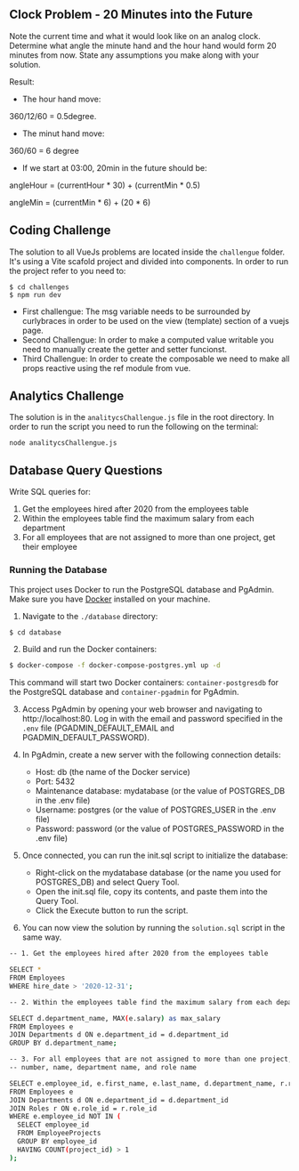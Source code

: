 ## Clock Problem - 20 Minutes into the Future

Note the current time and what it would look like on an analog clock. Determine what angle the
minute hand and the hour hand would form 20 minutes from now. State any assumptions you
make along with your solution.

Result: 

* The hour hand move:

360/12/60 = 0.5degree.

* The minut hand move:

360/60 = 6 degree

* If we start at 03:00, 20min in the future should be:

angleHour = (currentHour * 30) +  (currentMin * 0.5)

angleMin = (currentMin * 6) +  (20 * 6)


## Coding Challenge

The solution to all VueJs problems are located inside the `challengue` folder. It's using a Vite scafold project and divided into components. In order to run the project refer to you need to:

```
$ cd challenges
$ npm run dev
```

* First challengue: The msg variable needs to be surrounded by curlybraces in order to be used on the view (template) section of a vuejs page.
* Second Challengue: In order to make a computed value writable you need to manually create the getter and setter funcionst.
* Third Challengue: In order to create the composable we need to make all props reactive using the ref module from vue.

## Analytics Challenge

The solution is in the `analitycsChallengue.js` file in the root directory. In order to run the script you need to run the following on the terminal:


```
node analitycsChallengue.js
```

## Database Query Questions
Write SQL queries for:

1. Get the employees hired after 2020 from the employees table
2. Within the employees table find the maximum salary from each department
3. For all employees that are not assigned to more than one project, get their employee

### Running the Database

This project uses Docker to run the PostgreSQL database and PgAdmin. Make sure you have [Docker](https://www.docker.com/products/docker-desktop) installed on your machine.

1. Navigate to the `./database` directory:

```sh
$ cd database
```

2. Build and run the Docker containers:

```sh
$ docker-compose -f docker-compose-postgres.yml up -d
```

This command will start two Docker containers: `container-postgresdb` for the PostgreSQL database and `container-pgadmin` for PgAdmin.

3. Access PgAdmin by opening your web browser and navigating to http://localhost:80. Log in with the email and password specified in the `.env` file (PGADMIN_DEFAULT_EMAIL and PGADMIN_DEFAULT_PASSWORD).

4. In PgAdmin, create a new server with the following connection details:

    * Host: db (the name of the Docker service)
    * Port: 5432
    * Maintenance database: mydatabase (or the value of POSTGRES_DB in the .env file)
    * Username: postgres (or the value of POSTGRES_USER in the .env file)
    * Password: password (or the value of POSTGRES_PASSWORD in the .env file)

5. Once connected, you can run the init.sql script to initialize the database:

    * Right-click on the mydatabase database (or the name you used for POSTGRES_DB) and select Query Tool.
    * Open the init.sql file, copy its contents, and paste them into the Query Tool.
    * Click the Execute button to run the script.

6. You can now view the solution by running the `solution.sql` script in the same way.


```sh
-- 1. Get the employees hired after 2020 from the employees table

SELECT *
FROM Employees
WHERE hire_date > '2020-12-31';

-- 2. Within the employees table find the maximum salary from each department

SELECT d.department_name, MAX(e.salary) as max_salary
FROM Employees e
JOIN Departments d ON e.department_id = d.department_id
GROUP BY d.department_name;

-- 3. For all employees that are not assigned to more than one project, get their employee
-- number, name, department name, and role name

SELECT e.employee_id, e.first_name, e.last_name, d.department_name, r.role_name
FROM Employees e
JOIN Departments d ON e.department_id = d.department_id
JOIN Roles r ON e.role_id = r.role_id
WHERE e.employee_id NOT IN (
  SELECT employee_id
  FROM EmployeeProjects
  GROUP BY employee_id
  HAVING COUNT(project_id) > 1
);
```
